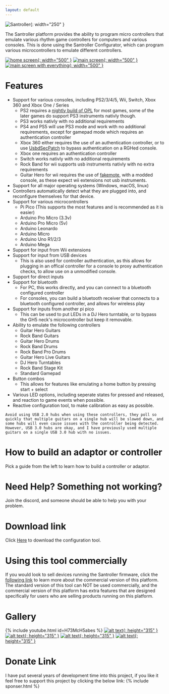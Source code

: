 ```yaml
---
layout: default
---
```

![Santroller](assets/images/logo.png){: width="250" }


The Santroller platform provides the ability to program micro controllers that emulate various rhythm game controllers for computers and various consoles.
This is done using the Santroller Configurator, which can program various microcontrollers to emulate different controllers.

[![home screen](assets/images/screenshots/home.png){: width="500" }](assets/images/screenshots/home.png) 
[![main screen](assets/images/screenshots/main.png){: width="500" }](assets/images/screenshots/main.png)
[![main screen with everything](assets/images/screenshots/combined.png){: width="500" }](assets/images/screenshots/combined.png)

# Features
* Support for various consoles, including PS2/3/4/5, Wii, Switch, Xbox 360 and Xbox One / Series
  * PS2 requires a [nightly build of OPL](https://santroller.tangentmc.net/console_guides/wii.html) for most games, some of the later games do support PS3 instruments nativly though.
  * PS3 works nativly with no additional requirements
  * PS4 and PS5 will use PS3 mode and work with no additional requirements, except for gamepad mode which requires an authentication controller
  * Xbox 360 either requires the use of an authentication controller, or to use [UsbdSecPatch](https://santroller.tangentmc.net/console_guides/xbox360.html) to bypass authentication on a RGHed console.
  * Xbox one requires an authentication controller
  * Switch works nativly with no additional requirements
  * Rock Band for wii supports usb instruments nativly with no extra requirements
  * Guitar Hero for wii requires the use of [fakemote](https://santroller.tangentmc.net/console_guides/wii.html), with a modded console, as these expect wii extensions not usb instruments.
* Support for all major operating systems (Windows, macOS, linux)
* Controllers automatically detect what they are plugged into, and reconfigure themselves for that device.
* Support for various microcontrollers
  * Pi Pico (This supports the most features and is recommended as it is easier)
  * Arduino Pro Micro (3.3v)
  * Arduino Pro Micro (5v)
  * Arduino Leonardo
  * Arduino Micro
  * Arduino Uno R1/2/3
  * Arduino Mega
* Support for input from Wii extensions
* Support for input from USB devices
  * This is also used for controller authentication, as this allows for plugging in an offical controller for a console to proxy authentication checks, to allow use on a unmodified console.
* Support for direct inputs
* Support for bluetooth
  * For PC, this works directly, and you can connect to a bluetooth configured controller
  * For consoles, you can build a bluetooth receiver that connects to a bluetooth configured controller, and allows for wireless play
* Support for inputs from another pi pico
  * This can be used to put LEDs in a DJ Hero turntable, or to bypass the GH5 neck's microcontroller but keep it removable.
* Ability to emulate the following controllers
  * Guitar Hero Guitars
  * Rock Band Guitars
  * Guitar Hero Drums
  * Rock Band Drums
  * Rock Band Pro Drums
  * Guitar Hero Live Guitars
  * DJ Hero Turntables
  * Rock Band Stage Kit
  * Standard Gamepad
* Button combos
  * This allows for features like emulating a home button by pressing start + select
* Various LED options, including seperate states for pressed and released, and reaction to game events when possible.
* Reactive configuration tool, to make calibration as easy as possible.

```note
Avoid using USB 2.0 hubs when using these controllers, they poll so quickly that multiple guitars on a single hub will be slowed down, and some hubs will even cause issues with the controller being detected. However, USB 3.0 hubs are okay, and I have previously used multiple guitars on a single USB 3.0 hub with no issues.
```

# How to build an adaptor or controller
Pick a guide from the left to learn how to build a controller or adaptor.

# Need Help? Something not working?
Join the discord, and someone should be able to help you with your problem.

# Download link
Click [Here](https://github.com/sanjay900/SantrollerConfigurator/releases/latest) to download the configuration tool.

# Using this tool commercially
If you would look to sell devices running the Santroller firmware, click the [following link](https://santroller.tangentmc.net/tool/commercial_use.html) to learn more about the commercial version of this platform.
The standard version of this tool can NOT be used commercially, and the commercial version of this platform has extra features that are designed specifically for users who are selling products running on this platform.

# Gallery
{% include youtube.html id=H73McH5abes %}
[![alt text](assets/images/adaptor.jpg){: height="315" }](assets/images/adaptor.jpg)
[![alt text](assets/images/adaptor-ps2.jpg){: height="315" }](assets/images/adaptor-ps2.jpg)
[![alt text](assets/images/direct.jpg){: height="315" }](assets/images/direct.jpg)
[![alt text](assets/images/inline-led.jpg){: height="315" }](assets/images/inline-led.jpg)


# Donate Link
I have put several years of development time into this project, if you like it feel free to support this project by clicking the below link:
{% include sponser.html %}
